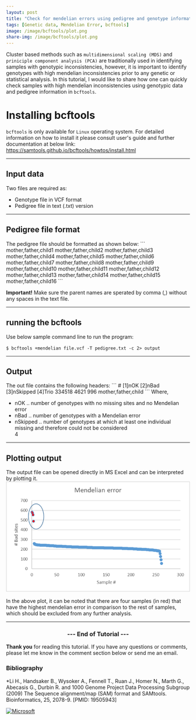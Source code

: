 ```yaml
---
layout: post
title: "Check for mendelian errors using pedigree and genotype information "
tags: [Genetic data, Mendelian Error, bcftools]
image: /image/bcftools/plot.png
share-img: /image/bcftools/plot.png
---
```


Cluster based methods such as `multidimensional scaling (MDS)` and `priniciple component analysis (PCA)` are traditionally used in identifying samples with genotypic inconsistencies, however, it is important to identify genotypes with high mendelian inconsistencies prior to any genetic or statistical analysis. In this tutorial, I would like to share how one can quickly check samples with high mendelian inconsistencies using genotypic data and pedigree information in `bcftools`.  

<h1>Installing bcftools</h1>

`bcftools` is only available for `Linux` operating system. For detailed information on how to install it please consult user's guide and further documentation at below link: https://samtools.github.io/bcftools/howtos/install.html

<hr>


<h2> Input data</h2>
Two files are required as:
<ul> 
<li>Genotype file in VCF format </li>
<li>Pedigree file in text (.txt) version</li>
</ul>

<hr>


<h2> Pedigree file format </h2>
The pedigree file should be formatted as shown below:
```
mother,father,child1
mother,father,child2
mother,father,child3
mother,father,child4
mother,father,child5
mother,father,child6
mother,father,child7
mother,father,child8
mother,father,child9
mother,father,child10
mother,father,child11
mother,father,child12
mother,father,child13
mother,father,child14
mother,father,child15
mother,father,child16
```

__Important!__ Make sure the parent names are sperated by comma (,) without any spaces in the text file.
<hr>


<h2> running the bcftools</h2>
Use below sample command line to run the program:

```
$ bcftools +mendelian file.vcf -T pedigree.txt -c 2> output  
```

<hr>

<h2>Output</h2>
The out file contains the following headers:
```
# [1]nOK  [2]nBad  [3]nSkipped  [4]Trio
334518    4621     996          mother,father,child
```
Where,
<ul>
<li>nOK .. number of genotypes with no missing sites and no Mendelian error</li>
<li>nBad .. number of genotypes with a Mendelian error</li>
<li>nSkipped .. number of genotypes at which at least one individual missing and therefore could not be considered</li>4
</ul>


<hr>

<h2> Plotting output </h2>
The output file can be opened directly in MS Excel and can be interpreted by plotting it. 

<center><img src="/image/bcftools/plot.png" alt="PLot output"></center>

In the above plot, it can be noted that there are four samples (in red) that have the highest mendelian error in comparison to the rest of samples, which should be excluded from any further analysis.

<hr>

<center><h3> --- End of Tutorial --- </h3></center>


__Thank you__ for reading this tutorial. If you have any questions or comments, please let me know in the comment section below or send me an email. 


<h3> Bibliography </h3>
<p>
*Li H., Handsaker B., Wysoker A., Fennell T., Ruan J., Homer N., Marth G., Abecasis G., Durbin R. and 1000 Genome Project Data Processing Subgroup (2009) The Sequence alignment/map (SAM) format and SAMtools. Bioinformatics, 25, 2078-9. [PMID: 19505943]
</p>

<a href="https://click.linksynergy.com/fs-bin/click?id=876kEArXFCo&offerid=659193.10001503&subid=0&type=4" rel="nofollow"><IMG border="0"   alt="Microsoft" src="https://ad.linksynergy.com/fs-bin/show?id=876kEArXFCo&bids=659193.10001503&subid=0&type=4&gridnum=0"></a>


<!-- Global site tag (gtag.js) - Google Analytics -->
<script async src="https://www.googletagmanager.com/gtag/js?id=UA-123359651-1"></script>
<script>
  window.dataLayer = window.dataLayer || [];
  function gtag(){dataLayer.push(arguments);}
  gtag('js', new Date());
  gtag('config', 'UA-123359651-1');
</script>

<script async src="//pagead2.googlesyndication.com/pagead/js/adsbygoogle.js"></script>
<script>
  (adsbygoogle = window.adsbygoogle || []).push({
    google_ad_client: "ca-pub-5126027065024936",
    enable_page_level_ads: true
  });
</script>

